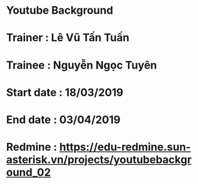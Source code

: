 # Youtube Background 
# Trainer : Lê Vũ Tấn Tuấn
# Trainee : Nguyễn Ngọc Tuyên
# Start date : 18/03/2019
# End date : 03/04/2019
# Redmine : https://edu-redmine.sun-asterisk.vn/projects/youtubebackground_02
